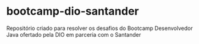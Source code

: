 # bootcamp-dio-santander
Repositório criado para resolver os desafios do Bootcamp Desenvolvedor Java ofertado pela DIO em parceria com o Santander
